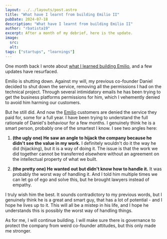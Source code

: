 ```yaml
---
layout: ../../layouts/post.astro
title: "What have I learnt from building Emilio II"
pubDate: 2024-07-18
description: "What have I learnt from building Emilio II"
author: "rbatista19"
excerpt: After a month of my debrief, here is the update.
image:
  src: 
  alt:
tags: ["startups", "learnings"]
---
```


One month back I wrote about [what I learned building Emilio](/posts/what-have-I-learnt-from-Emilio/), and a few updates have resurfaced. 

Emilio is shutting down. Against my will, my previous co-founder Daniel decided to shut down the service, removing all the permissions I had on the technical project. Through several intimidatory emails he has been trying to get the business platforms permissions for him, which I vehemently denied to avoid him harming our customers.

But he still did. And now the [Emilio](https://getemil.io/) customers are denied the service they paid for, some for a full year. I have been trying to understand the full rationale of Daniel's behaviour for a few months. I genuinely think he is a smart person, probably one of the smartest I know. I see two angles here:

1. **(the ugly one) He saw an angle to hijack the company because he didn't see the value in my work.** I definitely wouldn't do it the way he did (hijacking), but it is a way of doing it. The issue is that the work we did together cannot be transferred elsewhere without an agreement on the intellectual property of what we built.

2. **(the pretty one) He wanted out but didn't know how to handle it.** It was probably the worst way of handling it. And I told him multiple times we can let go of ego and solve this, but he brought lawyers instead of empathy.

I truly wish him the best. It sounds contradictory to my previous words, but I genuinely think he is a great and smart guy, that has a lot of potential - and I hope he lives up to it. This will all be a mistep in his life, and I hope he understands this is possibly the worst way of handling things.

As for me, I will continue building. I will make sure there is governance to protect the company from weird co-founder attitudes, but this only made me stronger.